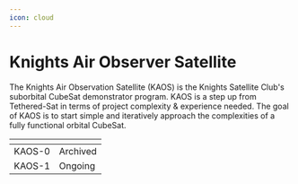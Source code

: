 ```yaml
---
icon: cloud
---
```


# Knights Air Observer Satellite

The Knights Air Observation Satellite (KAOS) is the Knights Satellite Club's suborbital CubeSat demonstrator program. KAOS is a step up from Tethered-Sat in terms of project complexity & experience needed. The goal of KAOS is to start simple and iteratively approach the complexities of a fully functional orbital CubeSat.

<table data-view="cards"><thead><tr><th></th><th></th></tr></thead><tbody><tr><td>KAOS-0</td><td>Archived</td></tr><tr><td>KAOS-1</td><td>Ongoing</td></tr></tbody></table>

